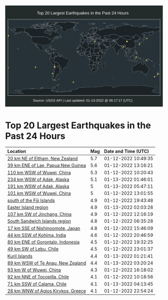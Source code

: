 ![Map](./map.png)

# Top 20 Largest Earthquakes in the Past 24 Hours

| Location | Mag | Date and Time (UTC) |
|:---|:---|:---|
| [20 km NE of Eltham, New Zealand](https://earthquake.usgs.gov/earthquakes/eventpage/us7000gba7) | 5.7 | 01-12-2022 10:49:35 |
| [39 km ENE of Lae, Papua New Guinea](https://earthquake.usgs.gov/earthquakes/eventpage/us7000gbb7) | 5.6 | 01-12-2022 13:16:21 |
| [110 km WSW of Wuwei, China](https://earthquake.usgs.gov/earthquakes/eventpage/us7000gba0) | 5.3 | 01-12-2022 10:20:43 |
| [234 km WSW of Adak, Alaska](https://earthquake.usgs.gov/earthquakes/eventpage/us7000gbi3) | 5.1 | 01-13-2022 01:46:01 |
| [191 km WSW of Adak, Alaska](https://earthquake.usgs.gov/earthquakes/eventpage/us7000gbj9) | 5 | 01-13-2022 05:47:11 |
| [101 km WSW of Wuwei, China](https://earthquake.usgs.gov/earthquakes/eventpage/us7000gbb0) | 5 | 01-12-2022 13:01:55 |
| [south of the Fiji Islands](https://earthquake.usgs.gov/earthquakes/eventpage/us7000gbf9) | 4.9 | 01-12-2022 19:43:48 |
| [Easter Island region](https://earthquake.usgs.gov/earthquakes/eventpage/us7000gbic) | 4.9 | 01-13-2022 02:03:28 |
| [107 km SW of Jinchang, China](https://earthquake.usgs.gov/earthquakes/eventpage/us7000gbau) | 4.9 | 01-12-2022 12:16:19 |
| [South Sandwich Islands region](https://earthquake.usgs.gov/earthquakes/eventpage/us7000gb91) | 4.8 | 01-12-2022 06:35:28 |
| [17 km SSE of Nishinoomote, Japan](https://earthquake.usgs.gov/earthquakes/eventpage/us7000gbcc) | 4.8 | 01-12-2022 15:46:09 |
| [44 km SSW of Kohīma, India](https://earthquake.usgs.gov/earthquakes/eventpage/us7000gbfz) | 4.6 | 01-12-2022 20:46:59 |
| [80 km ENE of Gorontalo, Indonesia](https://earthquake.usgs.gov/earthquakes/eventpage/us7000gbf7) | 4.5 | 01-12-2022 19:32:25 |
| [49 km SW of Lebu, Chile](https://earthquake.usgs.gov/earthquakes/eventpage/us7000gbh5) | 4.5 | 01-12-2022 23:01:37 |
| [Kuril Islands](https://earthquake.usgs.gov/earthquakes/eventpage/us7000gbi5) | 4.4 | 01-13-2022 01:21:41 |
| [89 km WSW of Te Anau, New Zealand](https://earthquake.usgs.gov/earthquakes/eventpage/us7000gbis) | 4.4 | 01-13-2022 03:20:24 |
| [93 km W of Wuwei, China](https://earthquake.usgs.gov/earthquakes/eventpage/us7000gbdc) | 4.3 | 01-12-2022 16:18:02 |
| [92 km NNE of Tocopilla, Chile](https://earthquake.usgs.gov/earthquakes/eventpage/us7000gb9z) | 4.1 | 01-12-2022 10:18:56 |
| [71 km SSW of Calama, Chile](https://earthquake.usgs.gov/earthquakes/eventpage/us7000gbiy) | 4.1 | 01-13-2022 04:13:45 |
| [28 km WNW of Agios Kirykos, Greece](https://earthquake.usgs.gov/earthquakes/eventpage/us7000gbh2) | 4.1 | 01-12-2022 22:54:24 |
